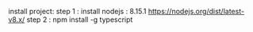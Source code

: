 install project:
  step 1 :
    install nodejs : 8.15.1 https://nodejs.org/dist/latest-v8.x/
  step 2 :
    npm install -g typescript
